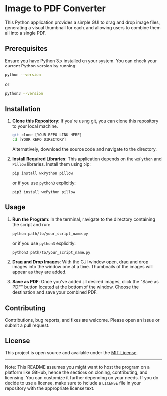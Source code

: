# Image to PDF Converter

This Python application provides a simple GUI to drag and drop image files, generating a visual thumbnail for each, and allowing users to combine them all into a single PDF.

## Prerequisites

Ensure you have Python 3.x installed on your system. You can check your current Python version by running:
```bash
python --version
```

or

```bash
python3 --version
```

## Installation

1. **Clone this Repository**:
   If you're using git, you can clone this repository to your local machine.
   ```bash
   git clone [YOUR REPO LINK HERE]
   cd [YOUR REPO DIRECTORY]
   ```

   Alternatively, download the source code and navigate to the directory.

2. **Install Required Libraries**:
   This application depends on the `wxPython` and `Pillow` libraries. Install them using pip:
   
   ```bash
   pip install wxPython pillow
   ```

   or if you use `python3` explicitly:
   
   ```bash
   pip3 install wxPython pillow
   ```

## Usage

1. **Run the Program**:
   In the terminal, navigate to the directory containing the script and run:
   
   ```bash
   python path/to/your_script_name.py
   ```

   or if you use `python3` explicitly:

   ```bash
   python3 path/to/your_script_name.py
   ```

2. **Drag and Drop Images**:
   With the GUI window open, drag and drop images into the window one at a time. Thumbnails of the images will appear as they are added.

3. **Save as PDF**:
   Once you've added all desired images, click the "Save as PDF" button located at the bottom of the window. Choose the destination and save your combined PDF.

## Contributing

Contributions, bug reports, and fixes are welcome. Please open an issue or submit a pull request.

## License

This project is open source and available under the [MIT License](LICENSE).

---

Note: This README assumes you might want to host the program on a platform like GitHub, hence the sections on cloning, contributing, and licensing. You can customize it further depending on your needs. If you do decide to use a license, make sure to include a `LICENSE` file in your repository with the appropriate license text.
